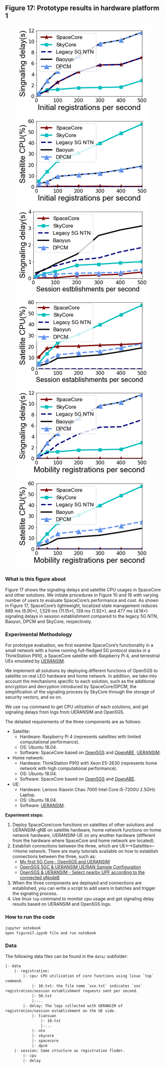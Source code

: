 ## Figure 17: Prototype results in hardware platform 1

<div align=center><img src="./figure17a-1.png" width=""></div>
<div align=center><img src="./figure17a-2.png" width=""></div>
<div align=center><img src="./figure17b-1.png" width=""></div>
<div align=center><img src="./figure17b-2.png" width=""></div>
<div align=center><img src="./figure17c-1.png" width=""></div>
<div align=center><img src="./figure17c-2.png" width=""></div>

### What is this figure about

Figure 17 shows the signaling delays and satellite CPU usages in SpaceCore and other solutions. We initiate procedures in Figure 10 and 16 with varying number of users to evaluate SpaceCore’s performance and cost. 
As shown in Figure 17, SpaceCore’s lightweight, localized state management reduces 889 ms (6.90×), 1,529 ms (11.15×), 139 ms (1.92×), and 477 ms (4.16×) signaling delays in session establishment compared to the legacy 5G NTN, Baoyun, DPCM and SkyCore, respectively.


### Experimental Methodology
	
For prototype evaluation, we first examine SpaceCore’s functionality in a small network with a home running full-fledged 5G protocol stacks in a ThinkStation P910, a SpaceCore satellite with Raspberry Pi 4, and terrestrial UEs emulated by [UERANSIM](https://github.com/aligungr/UERANSIM). 

We implement all solutions by deploying different functions of Open5GS to satellite on real LEO hardware and home network. In addition, we take into account the mechanisms specific to each solution, such as the additional encryption and decryption introduced by SpaceCore/DPCM, the simplification of the signaling process by SkyCore through the storage of security vectors, and so on.

We use `top` command to get CPU utilization of each solutions, and get signaling delays from logs from UERANSIM and Open5GS.

The detailed requirements of the three components are as follows:

+ Satellite:
	+ 	Hardware: Raspberry Pi 4 (represents satellites with limited computational performance).
	+  OS: Ubuntu 18.04.
	+  Software: SpaceCore based on [Open5GS](https://open5gs.org) and [OpenABE](https://github.com/zeutro/openabe), [UERANSIM](https://github.com/aligungr/UERANSIM).
+ Home network:
	+ Hardware:  ThinkStation P910 with Xeon E5-2630 (represents home network with high computational performance).
	+ OS: Ubuntu 18.04.
	+ Software: SpaceCore based on [Open5GS](https://open5gs.org) and [OpenABE](https://github.com/zeutro/openabe).
+ UE:
	+ Hardware: Lenovo Xiaoxin Chao 7000 Intel Core i5-7200U 2.5GHz Laptop.
	+ OS: Ubuntu 18.04.
	+ Software: [UERANSIM](https://github.com/aligungr/UERANSIM).

**Experiment steps**:

1. Deploy SpaceCore/core functions on satellites of other solutions and UERANSIM-gNB on satellite hardware, home network functions on home network hardware, UERANSIM-UE on any another hardware (different from the hardware where SpaceCore and home network are located).
2. Establish connections between the three, which are UE<-->Satellite<-->Home network. There are many tutorials available on how to establish connections between the three, such as:
	+ [My first 5G Core : Open5GS and UERANSIM](https://nickvsnetworking.com/my-first-5g-core-open5gs-and-ueransim/)
	+ [Open5GS 5GC & UERANSIM UE/RAN Sample Configuration](https://github.com/s5uishida/open5gs_5gc_ueransim_sample_config)
	+ [Open5GS & UERANSIM - Select nearby UPF according to the connected gNodeB](https://github.com/s5uishida/open5gs_5gc_ueransim_nearby_upf_sample_config)
3. When the three components are deployed and connections are established, you can write a script to add users in batches and trigger the signaling process.
4. Use linux `top` command to monitor cpu usage and get signaling delay results based on UERANSIM and Open5GS logs.


### How to run the code
```
jupyter notebook
open figure17.ipynb file and run notebook
```

### Data
The following data files can be found in the `data/` subfolder:

	|- data
		|- registration: 
			|- cpu: CPU utilization of core functions using linux `top` command.
				|- 10.txt: the file name `xxx.txt` indicates `xxx` registration/session establishment requests sent per second.
				|- 50.txt
				|-...
			|- delay: The logs collected with UERANSIM of registration/session establishment on the UE side.
				|- tiansuan
					|- 10.txt
					|-...
				|- ntn
				|- skycore
				|- spacecore
				|- dpcm
		|- session: Same structure as registration floder.
			|- cpu
			|- delay

